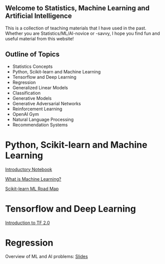 ## Welcome to Statistics, Machine Learning and Artificial Intelligence

<!-- You can use the [editor on GitHub](https://github.com/lydiahsu/ML-and-AI-teaching/edit/master/README.md) to maintain and preview the content for your website in Markdown files.

Whenever you commit to this repository, GitHub Pages will run [Jekyll](https://jekyllrb.com/) to rebuild the pages in your site, from the content in your Markdown files. 
-->

This is a collection of teaching materials that I have used in the past. 
Whether you are Statistics/ML/AI-novice or -savvy, I hope you find fun and useful material from this website!

## Outline of Topics

- Statistics Concepts
- Python, Scikit-learn and Machine Learning
- Tensorflow and Deep Learning
- Regression
- Generalized Linear Models
- Classification 
- Generative Models
- Generative Adversarial Networks
- Reinforcement Learning
- OpenAI Gym
- Natural Language Processing
- Recommendation Systems

# Python, Scikit-learn and Machine Learning
[Introductory Notebook](https://github.com/lydiahsu/SHP_Fall_2019/blob/master/Intro_Notebooks_and_Python.ipynb)

[What is Machine Learning?](https://scikit-learn.org/stable/tutorial/basic/tutorial.html#)

[Scikit-learn ML Road Map](https://scikit-learn.org/stable/tutorial/machine_learning_map/index.html)

# Tensorflow and Deep Learning
[Introduction to TF 2.0](https://github.com/lydiahsu/AML_Fall_2019/blob/master/Intro_TensorFlow2.ipynb)

# Regression 
Overview of ML and AI problems: [Slides](https://drive.google.com/open?id=1pX8QPoKZzCVmE3O-_NqKCJCNE1gEzsmJ)

<!-- 
### Markdown

Markdown is a lightweight and easy-to-use syntax for styling your writing. It includes conventions for

```markdown
Syntax highlighted code block

# Header 1
## Header 2
### Header 3

- Bulleted
- List

1. Numbered
2. List

**Bold** and _Italic_ and `Code` text

[Link](url) and ![Image](src)
```

For more details see [GitHub Flavored Markdown](https://guides.github.com/features/mastering-markdown/).

### Jekyll Themes

Your Pages site will use the layout and styles from the Jekyll theme you have selected in your [repository settings](https://github.com/lydiahsu/ML-and-AI-teaching/settings). The name of this theme is saved in the Jekyll `_config.yml` configuration file.

### Support or Contact

Having trouble with Pages? Check out our [documentation](https://help.github.com/categories/github-pages-basics/) or [contact support](https://github.com/contact) and we’ll help you sort it out.
-->
